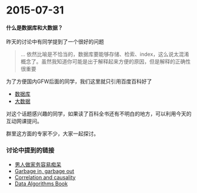 # 2015-07-31

#### 什么是数据库和大数据？

昨天的讨论中有同学提到了一个很好的问题

> ... 依然比喻是不恰当的，数据库要能够存储、检索、index，这么说太混淆概念了。虽然我知道你可能是出于解释起来方便的原因，但是解释的正确性很重要

为了方便国内GFW后面的同学，我们这里就只引用百度百科好了

- [数据库](http://wapbaike.baidu.com/view/1088.htm)
- [大数据](http://wapbaike.baidu.com/view/6954399.htm)

对这个话题感兴趣的同学，如果读了百科全书还有不明白的地方，可以利用今天的互动网课提问。

群里这方面的专家不少，大家一起探讨。

### 讨论中提到的链接

- [男人做家务容易痴呆](http://mp.weixin.qq.com/s?__biz=MzIzODAyMTE5Mg==&mid=208699654&idx=1&sn=f0292c384d0976a9fe1e6c4c013081a2)
- [Garbage in, garbage out](https://en.m.wikipedia.org/wiki/Garbage_in,_garbage_out)
- [Correlation and causality](https://www.khanacademy.org/math/probability/regression/regression-correlation/v/correlation-and-causality)
- [Data Algorithms Book](http://shop.oreilly.com/product/mobile/0636920033950.do)
